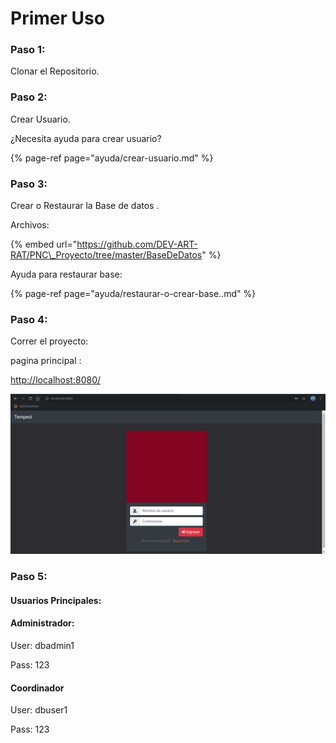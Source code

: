 # Primer Uso

### Paso 1:

Clonar el Repositorio.

### Paso 2:

Crear Usuario.

¿Necesita ayuda para crear usuario?

{% page-ref page="ayuda/crear-usuario.md" %}

### Paso 3:

Crear o Restaurar la Base de datos .

Archivos:

{% embed url="https://github.com/DEV-ART-RAT/PNC\_Proyecto/tree/master/BaseDeDatos" %}

Ayuda para restaurar base:

{% page-ref page="ayuda/restaurar-o-crear-base..md" %}

### Paso 4:

Correr el proyecto:

pagina principal :

[http://localhost:8080/](http://localhost:8080/)

![](.gitbook/assets/imagen%20%281%29.png)



### Paso 5:

#### Usuarios Principales:

#### Administrador:

User:            dbadmin1

Pass:            123

#### Coordinador

User:            dbuser1

Pass:            123



